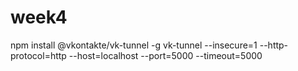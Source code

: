 # week4

npm install @vkontakte/vk-tunnel -g
vk-tunnel --insecure=1 --http-protocol=http --host=localhost --port=5000 --timeout=5000
